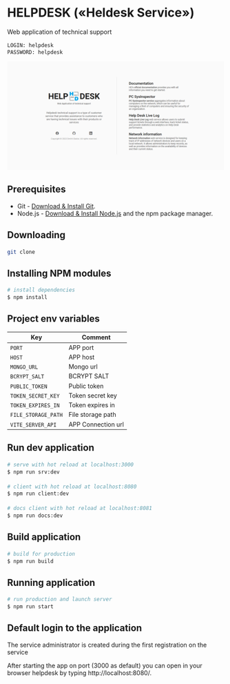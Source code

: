 # HELPDESK («Heldesk Service»)

Web application of technical support

```
LOGIN: helpdesk
PASSWORD: helpdesk
```

<img src="preview.png">

## Prerequisites

- Git - [Download & Install Git](https://git-scm.com/downloads).
- Node.js - [Download & Install Node.js](https://nodejs.org/en/download/) and the npm package manager.

## Downloading

```bash
git clone
```

## Installing NPM modules

```bash
# install dependencies
$ npm install
```

## Project env variables

| Key                 | Comment            |
| ------------------- | ------------------ |
| `PORT`              | APP port           |
| `HOST`              | APP host           |
| `MONGO_URL`         | Mongo url          |
| `BCRYPT_SALT`       | BCRYPT SALT        |
| `PUBLIC_TOKEN`      | Public token       |
| `TOKEN_SECRET_KEY`  | Token secret key   |
| `TOKEN_EXPIRES_IN`  | Token expires in   |
| `FILE_STORAGE_PATH` | File storage path  |
| `VITE_SERVER_API`   | APP Connection url |

## Run dev application

```bash
# serve with hot reload at localhost:3000
$ npm run srv:dev

# client with hot reload at localhost:8080
$ npm run client:dev

# docs client with hot reload at localhost:8081
$ npm run docs:dev
```

## Build application

```bash
# build for production
$ npm run build
```

## Running application

```bash
# run production and launch server
$ npm run start
```

## Default login to the application

The service administrator is created during the first registration on the service

After starting the app on port (3000 as default) you can open
in your browser helpdesk by typing http://localhost:8080/.
